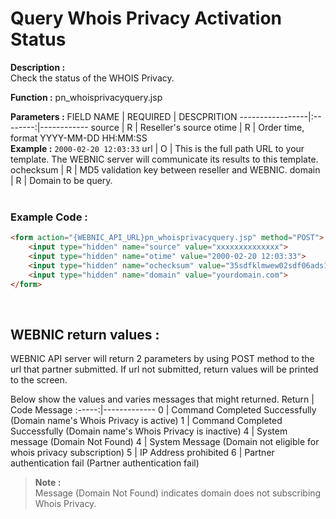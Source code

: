 
# Query Whois Privacy Activation Status

**Description :** <br> Check the status of the WHOIS Privacy.

**Function :** pn_whoisprivacyquery.jsp

**Parameters :** 
FIELD NAME | REQUIRED | DESCPRITION
-----------------|:--------:|------------
source | R | Reseller's source
otime | R | Order time, format YYYY-MM-DD HH:MM:SS <br> **Example :** `2000-02-20 12:03:33`
url | O | This is the full path URL to your template. The WEBNIC server will communicate its results to this template.
ochecksum | R | MD5 validation key between reseller and WEBNIC.
domain | R | Domain to be query.
<br><br>

### Example Code :

```HTML
<form action="{WEBNIC_API_URL}pn_whoisprivacyquery.jsp" method="POST"> 
    <input type="hidden" name="source" value="xxxxxxxxxxxxxx"> 
    <input type="hidden" name="otime" value="2000-02-20 12:03:33"> 
    <input type="hidden" name="ochecksum" value="35sdfklmwew02sdf06ads1asd3"> 
    <input type="hidden" name="domain" value="yourdomain.com">
</form>
```

<br>

WEBNIC return values :
-----
WEBNIC API server will return 2 parameters by using POST method to the url that partner submitted. If url not submitted, return values will be printed to the screen.

Below show the values and varies messages that might returned.
Return | Code Message
:-----:|-------------
0 | Command Completed Successfully (Domain name's Whois Privacy is active)
1 | Command Completed Successfully (Domain name's Whois Privacy is inactive)
4 | System message (Domain Not Found)
4 | System Message (Domain not eligible for whois privacy subscription)
5 | IP Address prohibited
6 | Partner authentication fail (Partner authentication fail)
<br>

>**Note :** <br> 
Message (Domain Not Found) indicates domain does not subscribing Whois Privacy.